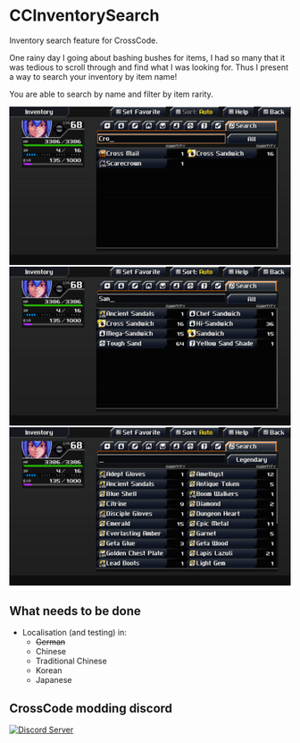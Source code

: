 # CCInventorySearch
Inventory search feature for CrossCode.

One rainy day I going about bashing bushes for items, I had so many that it was tedious to scroll through and find what I was looking for.
Thus I present a way to search your inventory by item name!

You are able to search by name and filter by item rarity.

![Image showing text search](https://github.com/Naxane/CCInventorySearch/blob/main/docs/media/screenshots/Cro.png)
![Another image showing text search](https://github.com/Naxane/CCInventorySearch/blob/main/docs/media/screenshots/San.png)
![Image showing filtering by rarity](https://github.com/Naxane/CCInventorySearch/blob/main/docs/media/screenshots/RarityFilter.png)

## What needs to be done
* Localisation (and testing) in:
	* ~~German~~
	* Chinese
	* Traditional Chinese
	* Korean
	* Japanese

## CrossCode modding discord
[![Discord Server](https://img.shields.io/discord/382339402338402315.svg?label=Discord%20Server)](https://discord.gg/TFs6n5v)
